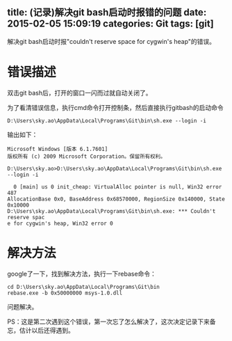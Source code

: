 title: (记录)解决git bash启动时报错的问题
date: 2015-02-05 15:09:19
categories: Git
tags: [git]
---

解决git bash启动时报"couldn't reserve space for cygwin's heap"的错误。

<!--more-->

# 错误描述

双击git bash后，打开的窗口一闪而过就自动关闭了。 

为了看清错误信息，执行cmd命令打开控制条，然后直接执行gitbash的启动命令

	D:\Users\sky.ao\AppData\Local\Programs\Git\bin\sh.exe --login -i

输出如下：


	Microsoft Windows [版本 6.1.7601]
	版权所有 (c) 2009 Microsoft Corporation。保留所有权利。
	
	D:\Users\sky.ao>D:\Users\sky.ao\AppData\Local\Programs\Git\bin\sh.exe --login -i

      0 [main] us 0 init_cheap: VirtualAlloc pointer is null, Win32 error 487
	AllocationBase 0x0, BaseAddress 0x68570000, RegionSize 0x140000, State 0x10000
	D:\Users\sky.ao\AppData\Local\Programs\Git\bin\sh.exe: *** Couldn't reserve spac
	e for cygwin's heap, Win32 error 0

# 解决方法

google了一下，找到解决方法，执行一下rebase命令：

	cd D:\Users\sky.ao\AppData\Local\Programs\Git\bin
	rebase.exe -b 0x50000000 msys-1.0.dll

问题解决。

PS：这是第二次遇到这个错误，第一次忘了怎么解决了，这次决定记录下来备忘，估计以后还得遇到。